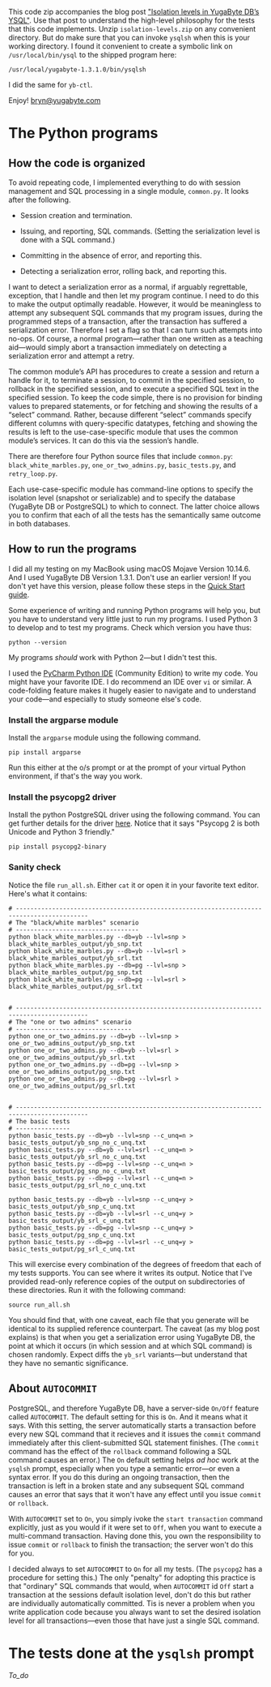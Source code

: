 This code zip accompanies the blog post
["Isolation levels in YugaByte DB’s YSQL"](https://blog.yugabyte.com/relational-data-modeling-with-foreign-keys-in-a-distributed-sql-database/).
Use that post to understand the high-level philosophy for the tests that this code implements. Unzip `isolation-levels.zip` on any convenient directory. But do make sure that you can invoke `ysqlsh` when this is your working directory. I found it convenient to create a symbolic link on `/usr/local/bin/ysql` to the shipped program here:
```
/usr/local/yugabyte-1.3.1.0/bin/ysqlsh
```
I did the same for `yb-ctl`.

Enjoy! [bryn@yugabyte.com](mailto:bryn@yugabyte.com)

# The Python programs

## How the code is organized
To avoid repeating code, I implemented everything to do with session management and SQL processing in a single module, `common.py`. It looks after the following.

* Session creation and termination.

* Issuing, and reporting, SQL commands. (Setting the serialization level is done with a SQL command.)

* Committing in the absence of error, and reporting this.

* Detecting a serialization error, rolling back, and reporting this.

I want to detect a serialization error as a normal, if arguably regrettable, exception, that I handle and then let my program continue. I need to do this to make the output optimally readable. However, it would be meaningless to attempt any subsequent SQL commands that my program issues, during the programmed steps of a transaction, after the transaction has suffered a serialization error. Therefore I set a flag so that I can turn such attempts into no-ops. Of course, a normal program—rather than one written as a teaching aid—would simply abort a transaction immediately on detecting a serialization error and attempt a retry.

The common module’s API has procedures to create a session and return a handle for it, to terminate a session, to commit in the specified session, to rollback in the specified session, and to execute a specified SQL text in the specified session. To keep the code simple, there is no provision for binding values to prepared statements, or for fetching and showing the results of a “select” command. Rather, because different “select” commands specify different columns with query-specific datatypes, fetching and showing the results is left to the use-case-specific module that uses the common module’s services. It can do this via the session’s handle.

There are therefore four Python source files that include `common.py`: `black_white_marbles.py`, `one_or_two_admins.py`,  `basic_tests.py`, and `retry_loop.py`.

Each use-case-specific module has command-line options to specify the isolation level (snapshot or serializable) and to specify the database (YugaByte DB or PostgreSQL) to which to connect. The latter choice allows you to confirm that each of all the tests has the semantically same outcome in both databases.

## How to run the programs

I did all my testing on my MacBook using macOS Mojave Version 10.14.6. And I used YugaByte DB Version 1.3.1. Don't use an earlier version! If you don't yet have this version, please follow these steps in the
[Quick Start guide](https://docs.yugabyte.com/latest/quick-start/install/).

Some experience of writing and running Python programs will help you, but you have to understand very little just to run my programs. I used Python 3 to develop and to test my programs. Check which version you have thus:
```
python --version
```
My programs *should* work with Python 2—but I didn't test this.

I used the
[PyCharm Python IDE](https://www.jetbrains.com/pycharm/download/#section=mac)
(Community Edition) to write my code. You might have your favorite IDE. I do recommend an IDE over `vi` or similar. A code-folding feature makes it hugely easier to navigate and to understand your code—and especially to study someone else's code.

### Install the argparse module

Install the `argparse` module using the following command.
```
pip install argparse
```
Run this either at the o/s prompt or at the prompt of your virtual Python environment, if that's the way you work.

### Install the psycopg2 driver

Install the python PostgreSQL driver using the following command. You can get further details for the driver [here](https://pypi.org/project/psycopg2/). Notice that it says "Psycopg 2 is both Unicode and Python 3 friendly." 
```
pip install psycopg2-binary
```
### Sanity check

Notice the file `run_all.sh`. Either `cat` it or open it in your favorite text editor. Here's what it contains:
```
# ------------------------------------------------------------------------------------------
# The "black/white marbles" scenario
# ----------------------------------
python black_white_marbles.py --db=yb --lvl=snp > black_white_marbles_output/yb_snp.txt
python black_white_marbles.py --db=yb --lvl=srl > black_white_marbles_output/yb_srl.txt
python black_white_marbles.py --db=pg --lvl=snp > black_white_marbles_output/pg_snp.txt
python black_white_marbles.py --db=pg --lvl=srl > black_white_marbles_output/pg_srl.txt


# ------------------------------------------------------------------------------------------
# The "one or two admins" scenario
# --------------------------------
python one_or_two_admins.py --db=yb --lvl=snp > one_or_two_admins_output/yb_snp.txt
python one_or_two_admins.py --db=yb --lvl=srl > one_or_two_admins_output/yb_srl.txt
python one_or_two_admins.py --db=pg --lvl=snp > one_or_two_admins_output/pg_snp.txt
python one_or_two_admins.py --db=pg --lvl=srl > one_or_two_admins_output/pg_srl.txt


# ------------------------------------------------------------------------------------------
# The basic tests
# ---------------
python basic_tests.py --db=yb --lvl=snp --c_unq=n > basic_tests_output/yb_snp_no_c_unq.txt
python basic_tests.py --db=yb --lvl=srl --c_unq=n > basic_tests_output/yb_srl_no_c_unq.txt
python basic_tests.py --db=pg --lvl=snp --c_unq=n > basic_tests_output/pg_snp_no_c_unq.txt
python basic_tests.py --db=pg --lvl=srl --c_unq=n > basic_tests_output/pg_srl_no_c_unq.txt

python basic_tests.py --db=yb --lvl=snp --c_unq=y > basic_tests_output/yb_snp_c_unq.txt
python basic_tests.py --db=yb --lvl=srl --c_unq=y > basic_tests_output/yb_srl_c_unq.txt
python basic_tests.py --db=pg --lvl=snp --c_unq=y > basic_tests_output/pg_snp_c_unq.txt
python basic_tests.py --db=pg --lvl=srl --c_unq=y > basic_tests_output/pg_srl_c_unq.txt
```
This will exercise every combination of the degrees of freedom that each of my tests supports. You can see where it writes its output. Notice that I've provided read-only reference copies of the output on subdirectories of these directories. Run it with the following command:
```
source run_all.sh
```
You should find that, with one caveat, each file that you generate will be identical to its supplied reference counterpart. The caveat (as my blog post explains) is that when you get a serialization error using YugaByte DB, the point at which it occurs (in which session and at which SQL command) is chosen randomly. Expect diffs the `yb_srl` variants—but understand that they have no semantic significance.

## About `AUTOCOMMIT`

PostgreSQL, and therefore YugaByte DB, have a server-side `On/Off` feature called `AUTOCOMMIT`. The default setting for this is `On`. And it means what it says. With this setting, the server automatically starts a transaction before every new SQL command that it recieves and it issues the `commit` command immediately after this client-submitted SQL statement finishes. (The `commit` command has the effect of the `rollback` command following a SQL command causes an error.) The `On` default setting helps *ad hoc* work at the `ysqlsh` prompt, especially when you type a semantic error—or even a syntax error. If you do this during an ongoing transaction, then the transaction is left in a broken state and any subsequent SQL command causes an error that says that it won't have any effect until you issue `commit` or `rollback`.

With `AUTOCOMMIT` set to `On`, you simply ivoke the `start transaction` command explicitly, just as you would if it were set to `Off`, when you want to execute a multi-command transaction. Having done this, you own the responsibility to issue `commit` or `rollback` to finish the transaction; the server won't do this for you.

I decided always to set `AUTOCOMMIT` to `On` for all my tests. (The `psycopg2` has a procedure for setting this.) The only "penalty" for adopting this practice is that "ordinary" SQL commands that would, when `AUTOCOMMIT` id `Off` start a transaction at the sessions default isolation level, don't do this but rather are individually automatically committed. Tis is never a problem when you write application code because you always want to set the desired isolation level for all transactions—even those that have just a single SQL command.

# The tests done at the `ysqlsh` prompt

*To_do*

